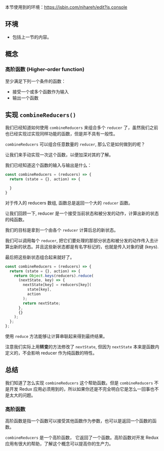 <div class="dplayer-container">
  <div
    id="dplayer"
    class="dplayer"
    style="margin-bottom: 20px;"
    data-id="[16] 从头实现 combineReducer()"
    data-video="http://o71w1wc99.bkt.clouddn.com/16.mp4"
    data-subtitle="./sub/16.vtt?v0.0.1"
    data-cover="http://o71w1wc99.bkt.clouddn.com/16.jpg?v0.0.1"
  ></div>
</div>

<script defer src="./js/DPlayer.min.js"></script>
<script defer src="./js/dplayer.js"></script>
本节使用到的环境：https://jsbin.com/nihareh/edit?js,console

## 环境
- 包括上一节的内容。

## 概念

### 高阶函数 (Higher-order function)

至少满足下列一个条件的函数：
- 接受一个或多个函数作为输入
- 输出一个函数

## 实现 `combineReducers()`

我们已经知道如何使用 `combineReducers` 来组合多个 `reducer` 了，虽然我们之前也已经实现过实现同样功能的函数，但是并不具有一般性。

`combineReducers` 可以组合任意数量的 `reducer`, 那么它是如何做到的呢？

让我们来手动实现一次这个函数，以便加深对其的了解。

我们已经知道这个函数的输入与输出是什么：

```js
const combineReducers = (reducers) => {
  return (state = {}, action) => {

  }
}
```

对于传入的 reducers 数组, 函数总是返回一个大的 `reducer` 函数。

让我们回顾一下, reducer 是一个接受当前状态和被分发的动作，计算出新的状态的纯函数。

我们的目标是拿到一个由各个 `reducer` 计算后总的新状态。

我们可以调用每个 `reducer`, 把它们要处理的那部分状态和被分发的动作传入去计算出新的状态。并且这些新状态都是有名字标记的，也就是传入对象的键 (keys).

最后把这些新状态组合起来就好了。

```js
const combineReducers = (reducers) => {
  return (state = {}, action) => {
    return Object.keys(reducers).reduce(
      (nextState, key) => {
        nextState[key] = reducers[key](
          state[key],
          action
        );
        return nextState;
      },
      {}
    );
  };
};
```

使用 `reduce` 方法能够让计算串联起来得到最终结果。

注意我们实际上用**转变**的方法修改了 `nextState`, 但因为 `nextState` 本来是函数内定义的，不会影响 reducer 作为纯函数的特性。

## 总结

我们知道了怎么实现 `combineReducers` 这个帮助函数。但是 `combineReducers` 不是开发 Redux 应用必须用到的，所以如果你还是不完全明白它是怎么一回事也不是太大的问题。

### 高阶函数

高阶函数是指一个函数可以接受其他函数作为参数，也可以是返回一个函数的函数。

`combineReducers` 是一个高阶函数， 它返回了一个函数。高阶函数对开发 Redux 应用有很大的帮助，了解这个概念可以提高你的生产力。

<style>{% include "./css/dplayer.css" %}</style>
